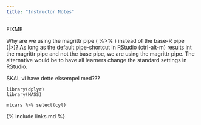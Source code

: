 ```yaml
---
title: "Instructor Notes"
---
```

FIXME



Why are we using the magrittr pipe ( %>% ) instead of the
base-R pipe (|>)?
As long as the default pipe-shortcut in RStudio (ctrl-alt-m) 
results int the magrittr pipe and not the base pipe, we are
using the magrittr pipe. The alternative would be to have 
all learners change the standard settings in RStudio.

SKAL vi have dette eksempel med???
```{r eval = F}
library(dplyr)
library(MASS)

mtcars %>% select(cyl)
```

{% include links.md %}
